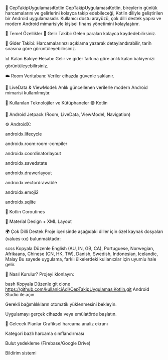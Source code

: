 📱 CepTakipUygulamasıKotlin
CepTakipUygulamasıKotlin, bireylerin günlük harcamalarını ve gelirlerini kolayca takip edebileceği, Kotlin diliyle geliştirilen bir Android uygulamasıdır. Kullanıcı dostu arayüzü, çok dilli destek yapısı ve modern Android mimarisiyle kişisel finans yönetimini kolaylaştırır.

🎯 Temel Özellikler
💸 Gelir Takibi: Gelen paraları kolayca kaydedebilirsiniz.

🧾 Gider Takibi: Harcamalarınızı açıklama yazarak detaylandırabilir, tarih sırasına göre görüntüleyebilirsiniz.

📊 Kalan Bakiye Hesabı: Gelir ve gider farkına göre anlık kalan bakiyenizi görüntüleyebilirsiniz.


☁️ Room Veritabanı: Veriler cihazda güvenle saklanır.

🔁 LiveData & ViewModel: Anlık güncellenen verilerle modern Android mimarisi kullanılmıştır.

🧱 Kullanılan Teknolojiler ve Kütüphaneler
🟣 Kotlin

🧩 Android Jetpack (Room, LiveData, ViewModel, Navigation)

⚙️ AndroidX:

androidx.lifecycle

androidx.room:room-compiler

androidx.coordinatorlayout

androidx.savedstate

androidx.drawerlayout

androidx.vectordrawable

androidx.emoji2

androidx.sqlite

🔄 Kotlin Coroutines

🎨 Material Design + XML Layout

🌍 Çok Dilli Destek
Proje içerisinde aşağıdaki diller için özel kaynak dosyaları (values-xx) bulunmaktadır:

scss
Kopyala
Düzenle
English (AU, IN, GB, CA), Portuguese, Norwegian, Afrikaans, Chinese (CN, HK, TW), 
Danish, Swedish, Indonesian, Icelandic, Malay
Bu sayede uygulama, farklı ülkelerdeki kullanıcılar için uyumlu hale gelir.

🚀 Nasıl Kurulur?
Projeyi klonlayın:

bash
Kopyala
Düzenle
git clone https://github.com/kullaniciAdi/CepTakipUygulamasıKotlin.git
Android Studio ile açın.

Gerekli bağımlılıkların otomatik yüklenmesini bekleyin.

Uygulamayı gerçek cihazda veya emülatörde başlatın.

📌 Gelecek Planlar
 Grafiksel harcama analiz ekranı

 Kategori bazlı harcama sınıflandırması

 Bulut yedekleme (Firebase/Google Drive)

 Bildirim sistemi
